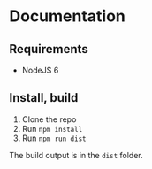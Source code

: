 # Documentation

## Requirements

- NodeJS 6

## Install, build

1. Clone the repo
2. Run `npm install`
3. Run `npm run dist`

The build output is in the `dist` folder.
